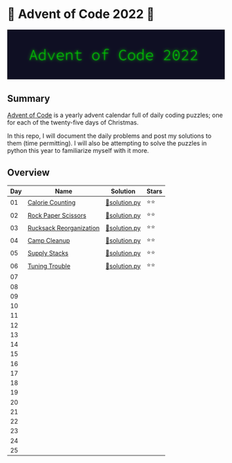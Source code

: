 # 🎄 Advent of Code 2022 🎄

![AoC2022 logo](https://raw.githubusercontent.com/ChristopherSterza/advent-of-code-2022/master/header.png)

## Summary

[Advent of Code](https://www.adventofcode.com/) is a yearly advent calendar full
of daily coding puzzles; one for each of the twenty-five days of Christmas.

In this repo, I will document the daily problems and post my solutions to them
(time permitting). I will also be attempting to solve the puzzles in python this
year to familiarize myself with it more.

## Overview

| Day | Name                                                           | Solution                                                                                                | Stars |
| --- | -------------------------------------------------------------- | ------------------------------------------------------------------------------------------------------- | ----- |
| 01  | [Calorie Counting](https://adventofcode.com/2022/day/1)        | [🐍solution.py](https://github.com/ChristopherSterza/advent-of-code-2022/blob/master/day-1/solution.py) | ⭐⭐  |
| 02  | [Rock Paper Scissors](https://adventofcode.com/2022/day/2)     | [🐍solution.py](https://github.com/ChristopherSterza/advent-of-code-2022/blob/master/day-2/solution.py) | ⭐⭐  |
| 03  | [Rucksack Reorganization](https://adventofcode.com/2022/day/3) | [🐍solution.py](https://github.com/ChristopherSterza/advent-of-code-2022/blob/master/day-3/solution.py) | ⭐⭐  |
| 04  | [Camp Cleanup](https://adventofcode.com/2022/day/4)            | [🐍solution.py](https://github.com/ChristopherSterza/advent-of-code-2022/blob/master/day-4/solution.py) | ⭐⭐  |
| 05  | [Supply Stacks](https://adventofcode.com/2022/day/5)           | [🐍solution.py](https://github.com/ChristopherSterza/advent-of-code-2022/blob/master/day-5/solution.py) | ⭐⭐  |
| 06  | [Tuning Trouble](https://adventofcode.com/2022/day/6)          | [🐍solution.py](https://github.com/ChristopherSterza/advent-of-code-2022/blob/master/day-6/solution.py) | ⭐⭐  |
| 07  |                                                                |                                                                                                         |       |
| 08  |                                                                |                                                                                                         |       |
| 09  |                                                                |                                                                                                         |       |
| 10  |                                                                |                                                                                                         |       |
| 11  |                                                                |                                                                                                         |       |
| 12  |                                                                |                                                                                                         |       |
| 13  |                                                                |                                                                                                         |       |
| 14  |                                                                |                                                                                                         |       |
| 15  |                                                                |                                                                                                         |       |
| 16  |                                                                |                                                                                                         |       |
| 17  |                                                                |                                                                                                         |       |
| 18  |                                                                |                                                                                                         |       |
| 19  |                                                                |                                                                                                         |       |
| 20  |                                                                |                                                                                                         |       |
| 21  |                                                                |                                                                                                         |       |
| 22  |                                                                |                                                                                                         |       |
| 23  |                                                                |                                                                                                         |       |
| 24  |                                                                |                                                                                                         |       |
| 25  |                                                                |                                                                                                         |       |
